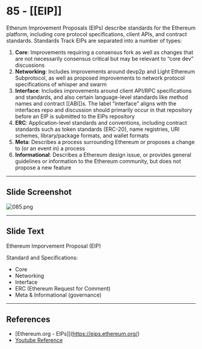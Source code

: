 # 85 - [[EIP]]

Etherum Improvement Proposals (EIPs) describe standards for the Ethereum platform, including core protocol specifications, client APIs, and contract standards. Standards Track EIPs are separated into a number of types:
1.  **Core**: Improvements requiring a consensus fork as well as changes that are not necessarily consensus critical but may be relevant to “core dev” discussions
2.  **Networking**: Includes improvements around devp2p and Light Ethereum Subprotocol, as well as proposed improvements to network protocol specifications of whisper and swarm
3.  **Interface**: Includes improvements around client API/RPC specifications and standards, and also certain language-level standards like method names and contract [[ABI]]s. The label “interface” aligns with the interfaces repo and discussion should primarily occur in that repository before an EIP is submitted to the EIPs repository
4.  **ERC**: Application-level standards and conventions, including contract standards such as token standards (ERC-20), name registries, URI schemes, library/package formats, and wallet formats 
5.  **Meta**: Describes a process surrounding Ethereum or proposes a change to (or an event in) a process
6.  **Informational**: Describes a Ethereum design issue, or provides general guidelines or information to the Ethereum community, but does not propose a new feature

___
## Slide Screenshot
![085.png](../images/ethereum101/085.png)
___
## Slide Text
Ethereum Imporvement Proposal (EIP)

Standard and Specifications:
- Core 
- Networking 
- Interface 
- ERC (Ethereum Request for Comment)
- Meta & Informational (governance)
___
## References
-  [Ethereum.org - EIPs]](https://eips.ethereum.org/)
-  [Youtube Reference](https://youtu.be/I-TjCtjDs1M?t=666) 